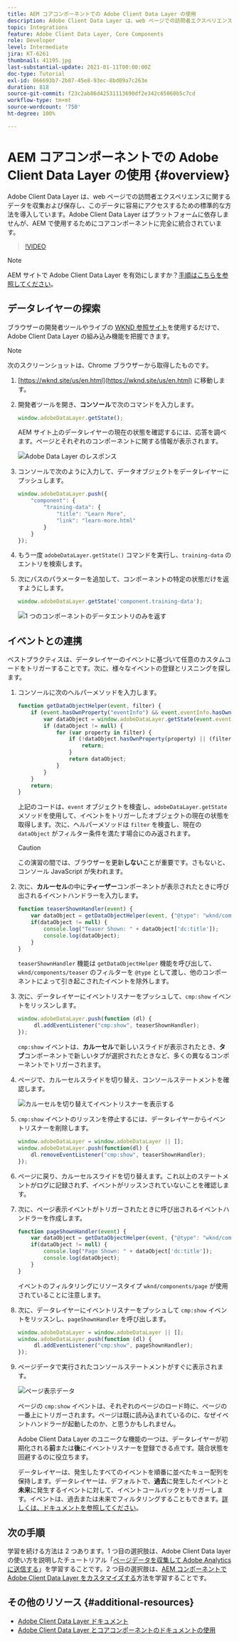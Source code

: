 ```yaml
---
title: AEM コアコンポーネントでの Adobe Client Data Layer の使用
description: Adobe Client Data Layer は、web ページでの訪問者エクスペリエンスに関するデータを収集および保存し、このデータに容易にアクセスするための標準的な方法を導入しています。Adobe Client Data Layer はプラットフォームに依存しませんが、AEM で使用するためにコアコンポーネントに完全に統合されています。
topic: Integrations
feature: Adobe Client Data Layer, Core Components
role: Developer
level: Intermediate
jira: KT-6261
thumbnail: 41195.jpg
last-substantial-update: 2021-01-11T00:00:00Z
doc-type: Tutorial
exl-id: 066693b7-2b87-45e8-93ec-8bd09a7c263e
duration: 818
source-git-commit: f23c2ab86d42531113690df2e342c65060b5c7cd
workflow-type: tm+mt
source-wordcount: '750'
ht-degree: 100%

---
```


# AEM コアコンポーネントでの Adobe Client Data Layer の使用 {#overview}

Adobe Client Data Layer は、web ページでの訪問者エクスペリエンスに関するデータを収集および保存し、このデータに容易にアクセスするための標準的な方法を導入しています。Adobe Client Data Layer はプラットフォームに依存しませんが、AEM で使用するためにコアコンポーネントに完全に統合されています。

>[!VIDEO](https://video.tv.adobe.com/v/41195?quality=12&learn=on)

>[!NOTE]
>
> AEM サイトで Adobe Client Data Layer を有効にしますか？[手順はこちらを参照してください](https://experienceleague.adobe.com/docs/experience-manager-core-components/using/developing/data-layer/overview.html?lang=ja#installation-activation)。

## データレイヤーの探索

ブラウザーの開発者ツールやライブの [WKND 参照サイト](https://wknd.site/us/en.html)を使用するだけで、Adobe Client Data Layer の組み込み機能を把握できます。

>[!NOTE]
>
> 次のスクリーンショットは、Chrome ブラウザーから取得したものです。

1. [https://wknd.site/us/en.html](https://wknd.site/us/en.html) に移動します。
1. 開発者ツールを開き、**コンソール**&#x200B;で次のコマンドを入力します。

   ```js
   window.adobeDataLayer.getState();
   ```

   AEM サイト上のデータレイヤーの現在の状態を確認するには、応答を調べます。ページとそれぞれのコンポーネントに関する情報が表示されます。

   ![Adobe Data Layer のレスポンス](assets/data-layer-state-response.png)

1. コンソールで次のように入力して、データオブジェクトをデータレイヤーにプッシュします。

   ```js
   window.adobeDataLayer.push({
       "component": {
           "training-data": {
               "title": "Learn More",
               "link": "learn-more.html"
           }
       }
   });
   ```

1. もう一度 `adobeDataLayer.getState()` コマンドを実行し、`training-data` のエントリを検索します。
1. 次にパスのパラメーターを追加して、コンポーネントの特定の状態だけを返すようにします。

   ```js
   window.adobeDataLayer.getState('component.training-data');
   ```

   ![1 つのコンポーネントのデータエントリのみを返す](assets/return-just-single-component.png)

## イベントとの連携

ベストプラクティスは、データレイヤーのイベントに基づいて任意のカスタムコードをトリガーすることです。次に、様々なイベントの登録とリスニングを探します。

1. コンソールに次のヘルパーメソッドを入力します。

   ```js
   function getDataObjectHelper(event, filter) {
       if (event.hasOwnProperty("eventInfo") && event.eventInfo.hasOwnProperty("path")) {
           var dataObject = window.adobeDataLayer.getState(event.eventInfo.path);
           if (dataObject != null) {
               for (var property in filter) {
                   if (!dataObject.hasOwnProperty(property) || (filter[property] !== null && filter[property] !== dataObject[property])) {
                       return;
                   }
                   return dataObject;
               }
           }
       }
       return;
   }
   ```

   上記のコードは、`event` オブジェクトを検査し、`adobeDataLayer.getState` メソッドを使用して、イベントをトリガーしたオブジェクトの現在の状態を取得します。次に、ヘルパーメソッドは `filter` を検査し、現在の `dataObject` がフィルター条件を満たす場合にのみ返されます。

   >[!CAUTION]
   >
   > この演習の間では、ブラウザーを更新&#x200B;**しない**&#x200B;ことが重要です。さもないと、コンソール JavaScript が失われます。

1. 次に、**カルーセル**&#x200B;の中に&#x200B;**ティーザー**&#x200B;コンポーネントが表示されたときに呼び出されるイベントハンドラーを入力します。

   ```js
   function teaserShownHandler(event) {
       var dataObject = getDataObjectHelper(event, {"@type": "wknd/components/teaser"});
       if(dataObject != null) {
           console.log("Teaser Shown: " + dataObject['dc:title']);
           console.log(dataObject);
       }
   }
   ```

   `teaserShownHandler` 機能は `getDataObjectHelper` 機能を呼び出して、`wknd/components/teaser` のフィルターを `@type` として渡し、他のコンポーネントによって引き起こされたイベントを除外します。

1. 次に、データレイヤーにイベントリスナーをプッシュして、`cmp:show` イベントをリッスンします。

   ```js
   window.adobeDataLayer.push(function (dl) {
        dl.addEventListener("cmp:show", teaserShownHandler);
   });
   ```

   `cmp:show` イベントは、**カルーセル**&#x200B;で新しいスライドが表示されたとき、**タブ**&#x200B;コンポーネントで新しいタブが選択されたときなど、多くの異なるコンポーネントでトリガーされます。

1. ページで、カルーセルスライドを切り替え、コンソールステートメントを確認します。

   ![カルーセルを切り替えてイベントリスナーを表示する](assets/teaser-console-slides.png)

1. `cmp:show` イベントのリッスンを停止するには、データレイヤーからイベントリスナーを削除します。

   ```js
   window.adobeDataLayer = window.adobeDataLayer || [];
   window.adobeDataLayer.push(function(dl) {
       dl.removeEventListener("cmp:show", teaserShownHandler);
   });
   ```

1. ページに戻り、カルーセルスライドを切り替えます。これ以上のステートメントがログに記録されず、イベントがリッスンされていないことを確認します。

1. 次に、ページ表示イベントがトリガーされたときに呼び出されるイベントハンドラーを作成します。

   ```js
   function pageShownHandler(event) {
       var dataObject = getDataObjectHelper(event, {"@type": "wknd/components/page"});
       if(dataObject != null) {
           console.log("Page Shown: " + dataObject['dc:title']);
           console.log(dataObject);
       }
   }
   ```

   イベントのフィルタリングにリソースタイプ `wknd/components/page` が使用されていることに注意します。

1. 次に、データレイヤーにイベントリスナーをプッシュして `cmp:show` イベントをリッスンし、`pageShownHandler` を呼び出します。

   ```js
   window.adobeDataLayer = window.adobeDataLayer || [];
   window.adobeDataLayer.push(function (dl) {
        dl.addEventListener("cmp:show", pageShownHandler);
   });
   ```

1. ページデータで実行されたコンソールステートメントがすぐに表示されます。

   ![ページ表示データ](assets/page-show-console-data.png)

   ページの `cmp:show` イベントは、それぞれのページのロード時に、ページの一番上にトリガーされます。ページは既に読み込まれているのに、なぜイベントハンドラーが起動したのか、と思うかもしれません。

   Adobe Client Data Layer のユニークな機能の一つは、データレイヤーが初期化される&#x200B;**前**&#x200B;または&#x200B;**後**&#x200B;にイベントリスナーを登録できる点です。競合状態を回避するのに役立ちます。

   データレイヤーは、発生したすべてのイベントを順番に並べたキュー配列を保持します。データレイヤーは、デフォルトで、**過去**&#x200B;に発生したイベントと&#x200B;**未来**&#x200B;に発生するイベントに対して、イベントコールバックをトリガーします。イベントは、過去または未来でフィルタリングすることもできます。[詳しくは、ドキュメントを参照してください](https://github.com/adobe/adobe-client-data-layer/wiki#addeventlistener)。


## 次の手順

学習を続ける方法は 2 つあります。1 つ目の選択肢は、Adobe Client Data layer の使い方を説明したチュートリアル「[ページデータを収集して Adobe Analytics に送信する](../analytics/collect-data-analytics.md)」を学習することです。2 つ目の選択肢は、[AEM コンポーネントで Adobe Client Data Layer をカスタマイズする](./data-layer-customize.md)方法を学習することです。


## その他のリソース {#additional-resources}

* [Adobe Client Data Layer ドキュメント](https://github.com/adobe/adobe-client-data-layer/wiki)
* [Adobe Client Data Layer とコアコンポーネントのドキュメントの使用](https://experienceleague.adobe.com/docs/experience-manager-core-components/using/developing/data-layer/overview.html?lang=ja)
